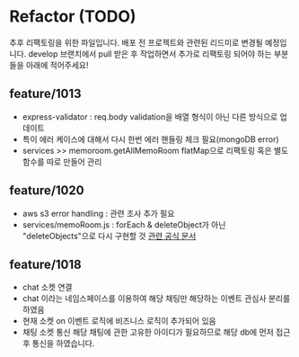 # Refactor (TODO)

추후 리팩토링을 위한 파일입니다. 배포 전 프로젝트와 관련된 리드미로 변경될 예정입니다. 
develop 브랜치에서 pull 받은 후 작업하면서 추가로 리팩토링 되어야 하는 부분들을 아래에 적어주세요!

## feature/1013

 - express-validator : req.body validation을 배열 형식이 아닌 다른 방식으로 업데이트 
 - 특이 에러 케이스에 대해서 다시 한번 에러 핸들링 체크 필요(mongoDB error)
 - services >> memoroom.getAllMemoRoom flatMap으로 리팩토링 혹은 별도 함수를 따로 만들어 관리

## feature/1020

 - aws s3 error handling : 관련 조사 추가 필요
 - services/memoRoom.js : forEach & deleteObject가 아닌 "deleteObjects"으로 다시 구현할 것 [관련 공식 문서](https://docs.aws.amazon.com/AWSJavaScriptSDK/latest/AWS/S3.html#deleteObjects-property)

## feature/1018
 - chat 소켓 연결
 - chat 이라는 네임스페이스를 이용하여 해당 채팅만 해당하는 이벤트 관심사 분리를 하였음
 - 현재 소켓 on 이벤트 로직에 비즈니스 로직이 추가되어 있음
 - 채팅 소켓 통신 해당 채팅에 관한 고유한 아이디가 필요하므로 해당 db에 먼저 접근 후 통신을 하였습니다.